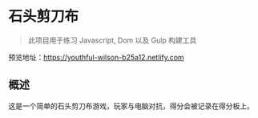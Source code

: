# 石头剪刀布

> 此项目用于练习 Javascript, Dom 以及 Gulp 构建工具

预览地址：https://youthful-wilson-b25a12.netlify.com

## 概述

这是一个简单的石头剪刀布游戏，玩家与电脑对抗，得分会被记录在得分板上。

